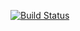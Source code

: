 [![Build Status](https://secure.travis-ci.org/elland/tweetline.png)](https://secure.travis-ci.org/elland/tweetline)
